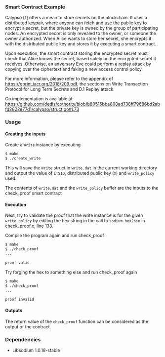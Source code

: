 ### Smart Contract Example

Calypso [1] offers a mean to store secrets on the blockchain.
It uses a distributed keypair, where anyone can fetch and use the public key to
encrypt a secret, but the private key is owned by the group of participating nodes.
An encrypted secret is only revealed to the owner, or someone the owner authorized.
When Alice wants to store her secret, she encrypts it with the distributed
public key and stores it by executing a smart contract.

Upon execution, the smart contract storing the encrypted secret must check that
Alice knows the secret, based solely on the encrypted secret it receives.
Otherwise, an adversary Eve could perform a replay attack by copying over the
ciphertext and faking a new access control policy.

For more information, please refer to the appendix of
https://eprint.iacr.org/2018/209.pdf, the sections on Write Transaction Protocol
for Long Term Secrets and D.1 Replay attack.

Go implementation is available at: https://github.com/dedis/cothority/blob/b80515bba800ad738ff79686bd2abfd2822e77d1/calypso/struct.go#L73

### Usage

#### Creating the inputs

Create a `Write` instance by executing

```bash
$ make
$ ./create_write
```

This will save the `Write` struct in `write.dat` in the current working directory
and output the value of `LTSID`, distributed public key (`X`) and `write_policy`
used.

The contents of `write.dat` and the `write_policy` buffer are the inputs to the
check_proof smart contract

#### Execution

Next, try to validate the proof that the write instance is for the given `write_policy`
by editing the hex string in the call to `sodium_hex2bin` in check_proof.c, line 133.

Compile the program again and run check_proof

```bash
$ make
$ ./check_proof
...

proof valid
```

Try forging the hex to something else and run check_proof again

```bash
$ make
$ ./check_proof
...

proof invalid
```

#### Outputs

The return value of the `check_proof` function can be considered as the output
of the contract.

### Dependencies

* Libsodium 1.0.18-stable

